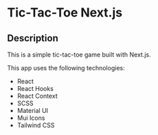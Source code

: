 # Tic-Tac-Toe Next.js

## Description

This is a simple tic-tac-toe game built with Next.js.

This app uses the following technologies:

- React
- React Hooks
- React Context
- SCSS
- Material UI
- Mui Icons
- Tailwind CSS
